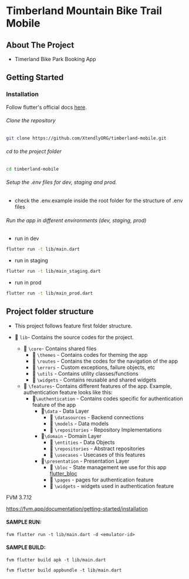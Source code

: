 # Timberland Mountain Bike Trail Mobile

## About The Project

 - Timerland Bike Park Booking App

<!-- GETTING STARTED -->
## Getting Started

### Installation
Follow flutter's official docs [here](https://docs.flutter.dev/get-started/install).


###### Clone the repository
```bash
git clone https://github.com/XtendlyORG/timberland-mobile.git
```

###### cd to the project folder
```bash
cd timberland-mobile
```

###### Setup the .env files for dev, staging and prod.
- check the .env.example inside the root folder for the structure of .env files

###### Run the app in different environments (dev, staging, prod)
 - run in dev
 ```bash
flutter run -t lib/main.dart
 ```
- run in staging
 ```bash
flutter run -t lib/main_staging.dart
 ```
 - run in prod
 ```bash
flutter run -t lib/main_prod.dart
 ```


## Project folder structure
- This project follows feature first folder structure.

- 📁 `lib`- Contains the source codes for the project.
    - 📁 `\core`-  Contains shared files
        - 📁 `\themes` - Contains codes for theming the app
        - 📁 `\routes` - Contains the codes for the navigation of the app
        - 📁 `\errors` - Custom exceptions, failure objects, etc
        - 📁 `\utils` - Contains utility classes/functions
        - 📁 `\widgets` - Contains reusable and shared widgets
    - 📁 `\features`- Contains different 
    features of the app.
        Example, authentication feature looks like this:
        - 📁`\authentication` - Contains codes specific for authentication feature of the app
            - 📁`\data` - Data Layer
                - 📁 `\datasources` - Backend connections
                - 📁 `\models` - Data models
                - 📁 `\repositories` - Repository Implementations
            - 📁`\domain` - Domain Layer 
                - 📁 `\entities` - Data Objects
                - 📁 `\repositories` - Abstract repositories
                - 📁 `\usecases` - Usecases of this features
            - 📁`\presentation` - Presentation Layer
                - 📁 `\bloc` - State management we use for this app [flutter_bloc](https://pub.dev/packages/)
                - 📁 `\pages` - pages for authentication feature
                - 📁 `\widgets` - widgets used in authentication feature 

FVM 3.7.12

https://fvm.app/documentation/getting-started/installation

 #### SAMPLE RUN:
 ```
 fvm flutter run -t lib/main.dart -d <emulator-id>
 ```

  #### SAMPLE BUILD:
 ```
 fvm flutter build apk -t lib/main.dart
 ```
 ```
 fvm flutter build appbundle -t lib/main.dart
 ```